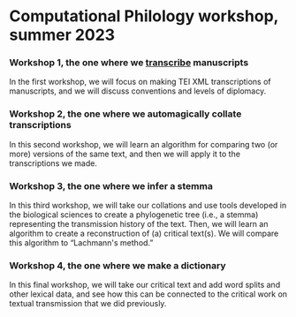 # Computational Philology workshop, summer 2023

### Workshop 1, the one where we [transcribe](transcription/) manuscripts

In the first workshop, we will focus on making TEI XML transcriptions of manuscripts, and we will discuss conventions and levels of diplomacy.

### Workshop 2, the one where we automagically collate transcriptions

In this second workshop, we will learn an algorithm for comparing two (or more) versions of the same text, and then we will apply it to the transcriptions we made.

### Workshop 3, the one where we infer a stemma

In this third workshop, we will take our collations and use tools developed in the biological sciences to create a phylogenetic tree (i.e., a stemma) representing the transmission history of the text. Then, we will learn an algorithm to create a reconstruction of (a) critical text(s). We will compare this algorithm to “Lachmann's method.”

### Workshop 4, the one where we make a dictionary

In this final workshop, we will take our critical text and add word splits and other lexical data, and see how this can be connected to the critical work on textual transmission that we did previously.

